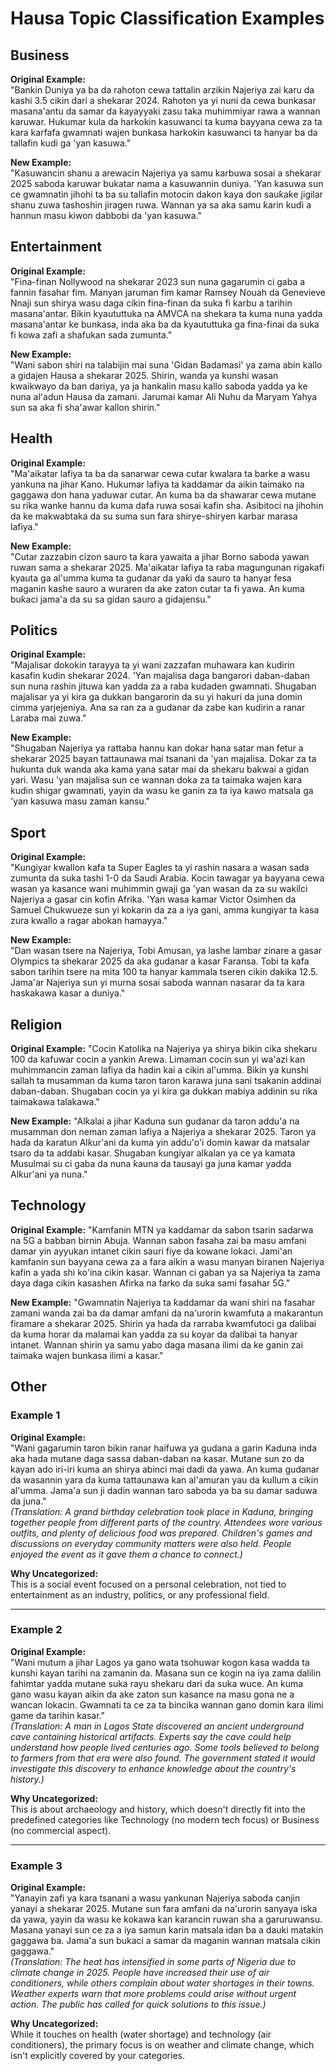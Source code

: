 # Hausa Topic Classification Examples

## Business
**Original Example:**  
"Bankin Duniya ya ba da rahoton cewa tattalin arzikin Najeriya zai karu da kashi 3.5 cikin dari a shekarar 2024. Rahoton ya yi nuni da cewa bunkasar masana'antu da samar da kayayyaki zasu taka muhimmiyar rawa a wannan karuwar. Hukumar kula da harkokin kasuwanci ta kuma bayyana cewa za ta kara karfafa gwamnati wajen bunkasa harkokin kasuwanci ta hanyar ba da tallafin kudi ga 'yan kasuwa."

**New Example:**  
"Kasuwancin shanu a arewacin Najeriya ya samu karbuwa sosai a shekarar 2025 saboda karuwar bukatar nama a kasuwannin duniya. 'Yan kasuwa sun ce gwamnatin jihohi ta ba su tallafin motocin dakon kaya don sauƙaƙe jigilar shanu zuwa tashoshin jiragen ruwa. Wannan ya sa aka samu ƙarin kuɗi a hannun masu kiwon dabbobi da 'yan kasuwa."

## Entertainment
**Original Example:**  
"Fina-finan Nollywood na shekarar 2023 sun nuna gagarumin ci gaba a fannin fasahar fim. Manyan jaruman fim kamar Ramsey Nouah da Genevieve Nnaji sun shirya wasu daga cikin fina-finan da suka fi karbu a tarihin masana'antar. Bikin kyaututtuka na AMVCA na shekara ta kuma nuna yadda masana'antar ke bunkasa, inda aka ba da kyaututtuka ga fina-finai da suka fi kowa zafi a shafukan sada zumunta."

**New Example:**  
"Wani sabon shiri na talabijin mai suna 'Gidan Badamasi' ya zama abin kallo a gidajen Hausa a shekarar 2025. Shirin, wanda ya kunshi wasan kwaikwayo da ban dariya, ya ja hankalin masu kallo saboda yadda ya ke nuna al'adun Hausa da zamani. Jarumai kamar Ali Nuhu da Maryam Yahya sun sa aka fi sha'awar kallon shirin."

## Health
**Original Example:**  
"Ma'aikatar lafiya ta ba da sanarwar cewa cutar kwalara ta barke a wasu yankuna na jihar Kano. Hukumar lafiya ta kaddamar da aikin taimako na gaggawa don hana yaduwar cutar. An kuma ba da shawarar cewa mutane su rika wanke hannu da kuma dafa ruwa sosai kafin sha. Asibitoci na jihohin da ke makwabtaka da su suma sun fara shirye-shiryen karbar marasa lafiya."

**New Example:**  
"Cutar zazzabin cizon sauro ta ƙara yawaita a jihar Borno saboda yawan ruwan sama a shekarar 2025. Ma'aikatar lafiya ta raba magungunan rigakafi kyauta ga al'umma kuma ta gudanar da yaƙi da sauro ta hanyar fesa maganin kashe sauro a wuraren da ake zaton cutar ta fi yawa. An kuma buƙaci jama'a da su sa gidan sauro a gidajensu."

## Politics
**Original Example:**  
"Majalisar dokokin tarayya ta yi wani zazzafan muhawara kan kudirin kasafin kudin shekarar 2024. 'Yan majalisa daga bangarori daban-daban sun nuna rashin jituwa kan yadda za a raba kudaden gwamnati. Shugaban majalisar ya yi kira ga dukkan bangarorin da su yi hakuri da juna domin cimma yarjejeniya. Ana sa ran za a gudanar da zabe kan kudirin a ranar Laraba mai zuwa."

**New Example:**  
"Shugaban Najeriya ya rattaba hannu kan dokar hana satar man fetur a shekarar 2025 bayan tattaunawa mai tsanani da 'yan majalisa. Dokar za ta hukunta duk wanda aka kama yana satar mai da shekaru bakwai a gidan yari. Wasu 'yan majalisa sun ce wannan doka za ta taimaka wajen kara kudin shigar gwamnati, yayin da wasu ke ganin za ta iya kawo matsala ga 'yan kasuwa masu zaman kansu."

## Sport
**Original Example:**  
"Kungiyar kwallon kafa ta Super Eagles ta yi rashin nasara a wasan sada zumunta da suka tashi 1-0 da Saudi Arabia. Kocin tawagar ya bayyana cewa wasan ya kasance wani muhimmin gwaji ga 'yan wasan da za su wakilci Najeriya a gasar cin kofin Afrika. 'Yan wasa kamar Victor Osimhen da Samuel Chukwueze sun yi kokarin da za a iya gani, amma kungiyar ta kasa zura kwallo a ragar abokan hamayya."

**New Example:**  
"Dan wasan tsere na Najeriya, Tobi Amusan, ya lashe lambar zinare a gasar Olympics ta shekarar 2025 da aka gudanar a kasar Faransa. Tobi ta kafa sabon tarihin tsere na mita 100 ta hanyar kammala tseren cikin dakika 12.5. Jama'ar Najeriya sun yi murna sosai saboda wannan nasarar da ta kara haskakawa kasar a duniya."


## Religion
**Original Example:**
"Cocin Katolika na Najeriya ya shirya bikin cika shekaru 100 da kafuwar cocin a yankin Arewa. Limaman cocin sun yi wa'azi kan muhimmancin zaman lafiya da hadin kai a cikin al'umma. Bikin ya kunshi sallah ta musamman da kuma taron taron karawa juna sani tsakanin addinai daban-daban. Shugaban cocin ya yi kira ga dukkan mabiya addinin su rika taimakawa talakawa."

**New Example:**
"Alƙalai a jihar Kaduna sun gudanar da taron addu'a na musamman don neman zaman lafiya a Najeriya a shekarar 2025. Taron ya haɗa da karatun Alƙur'ani da kuma yin addu'o'i domin kawar da matsalar tsaro da ta addabi kasar. Shugaban ƙungiyar alƙalan ya ce ya kamata Musulmai su ci gaba da nuna ƙauna da tausayi ga juna kamar yadda Alƙur'ani ya nuna."

## Technology
**Original Example:**
"Kamfanin MTN ya kaddamar da sabon tsarin sadarwa na 5G a babban birnin Abuja. Wannan sabon fasaha zai ba masu amfani damar yin ayyukan intanet cikin sauri fiye da kowane lokaci. Jami'an kamfanin sun bayyana cewa za a fara aikin a wasu manyan biranen Najeriya kafin a yada shi ko'ina cikin kasar. Wannan ci gaban ya sa Najeriya ta zama daya daga cikin kasashen Afirka na farko da suka sami fasahar 5G."

**New Example:**
"Gwamnatin Najeriya ta ƙaddamar da wani shiri na fasahar zamani wanda zai ba da damar amfani da na'urorin kwamfuta a makarantun firamare a shekarar 2025. Shirin ya haɗa da rarraba kwamfutoci ga ɗalibai da kuma horar da malamai kan yadda za su koyar da ɗalibai ta hanyar intanet. Wannan shirin ya samu yabo daga masana ilimi da ke ganin zai taimaka wajen bunkasa ilimi a kasar."

## Other

### Example 1
**Original Example:**  
"Wani gagarumin taron bikin ranar haifuwa ya gudana a garin Kaduna inda aka hada mutane daga sassa daban-daban na kasar. Mutane sun zo da kayan ado iri-iri kuma an shirya abinci mai dadi da yawa. An kuma gudanar da wasannin yara da kuma tattaunawa kan al'amuran yau da kullum a cikin al'umma. Jama'a sun ji dadin wannan taro saboda ya ba su damar saduwa da juna."  
*(Translation: A grand birthday celebration took place in Kaduna, bringing together people from different parts of the country. Attendees wore various outfits, and plenty of delicious food was prepared. Children's games and discussions on everyday community matters were also held. People enjoyed the event as it gave them a chance to connect.)*  

**Why Uncategorized:**  
This is a social event focused on a personal celebration, not tied to entertainment as an industry, politics, or any professional field.

---

### Example 2
**Original Example:**  
"Wani mutum a jihar Lagos ya gano wata tsohuwar kogon kasa wadda ta kunshi kayan tarihi na zamanin da. Masana sun ce kogin na iya zama dalilin fahimtar yadda mutane suka rayu shekaru dari da suka wuce. An kuma gano wasu kayan aikin da ake zaton sun kasance na masu gona ne a wancan lokacin. Gwamnati ta ce za ta bincika wannan gano domin kara ilimi game da tarihin kasar."  
*(Translation: A man in Lagos State discovered an ancient underground cave containing historical artifacts. Experts say the cave could help understand how people lived centuries ago. Some tools believed to belong to farmers from that era were also found. The government stated it would investigate this discovery to enhance knowledge about the country's history.)*  

**Why Uncategorized:**  
This is about archaeology and history, which doesn't directly fit into the predefined categories like Technology (no modern tech focus) or Business (no commercial aspect).

---

### Example 3
**Original Example:**  
"Yanayin zafi ya kara tsanani a wasu yankunan Najeriya saboda canjin yanayi a shekarar 2025. Mutane sun fara amfani da na'urorin sanyaya iska da yawa, yayin da wasu ke kokawa kan karancin ruwan sha a garuruwansu. Masana yanayi sun ce za a iya samun karin matsala idan ba a dauki matakin gaggawa ba. Jama'a sun bukaci a samar da maganin wannan matsala cikin gaggawa."  
*(Translation: The heat has intensified in some parts of Nigeria due to climate change in 2025. People have increased their use of air conditioners, while others complain about water shortages in their towns. Weather experts warn that more problems could arise without urgent action. The public has called for quick solutions to this issue.)*  

**Why Uncategorized:**  
While it touches on health (water shortage) and technology (air conditioners), the primary focus is on weather and climate change, which isn't explicitly covered by your categories.

